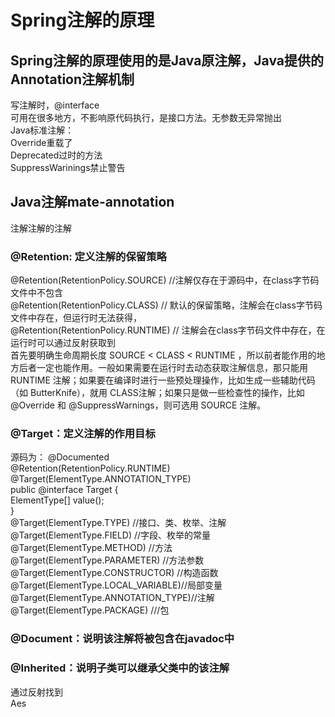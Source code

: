 # Spring注解的原理

## Spring注解的原理使用的是Java原注解，Java提供的Annotation注解机制  
写注解时，@interface  
可用在很多地方，不影响原代码执行，是接口方法。无参数无异常抛出  
Java标准注解：  
Override重载了  
Deprecated过时的方法  
SuppressWarinings禁止警告  

## Java注解mate-annotation  
注解注解的注解  
### @Retention: 定义注解的保留策略  
@Retention(RetentionPolicy.SOURCE)   //注解仅存在于源码中，在class字节码文件中不包含  
@Retention(RetentionPolicy.CLASS)     // 默认的保留策略，注解会在class字节码文件中存在，但运行时无法获得，  
@Retention(RetentionPolicy.RUNTIME)  // 注解会在class字节码文件中存在，在运行时可以通过反射获取到  
首先要明确生命周期长度 SOURCE < CLASS < RUNTIME ，所以前者能作用的地方后者一定也能作用。一般如果需要在运行时去动态获取注解信息，那只能用 RUNTIME 注解；如果要在编译时进行一些预处理操作，比如生成一些辅助代码（如 ButterKnife），就用 CLASS注解；如果只是做一些检查性的操作，比如 @Override 和 @SuppressWarnings，则可选用 SOURCE 注解。  

### @Target：定义注解的作用目标  
源码为： 
@Documented  
@Retention(RetentionPolicy.RUNTIME)  
@Target(ElementType.ANNOTATION_TYPE)  
public @interface Target {  
    ElementType[] value();    
}    
@Target(ElementType.TYPE)   //接口、类、枚举、注解  
@Target(ElementType.FIELD) //字段、枚举的常量  
@Target(ElementType.METHOD) //方法  
@Target(ElementType.PARAMETER) //方法参数  
@Target(ElementType.CONSTRUCTOR)  //构造函数  
@Target(ElementType.LOCAL_VARIABLE)//局部变量  
@Target(ElementType.ANNOTATION_TYPE)//注解  
@Target(ElementType.PACKAGE) ///包  
  
### @Document：说明该注解将被包含在javadoc中
### @Inherited：说明子类可以继承父类中的该注解
  


通过反射找到  
Aes  